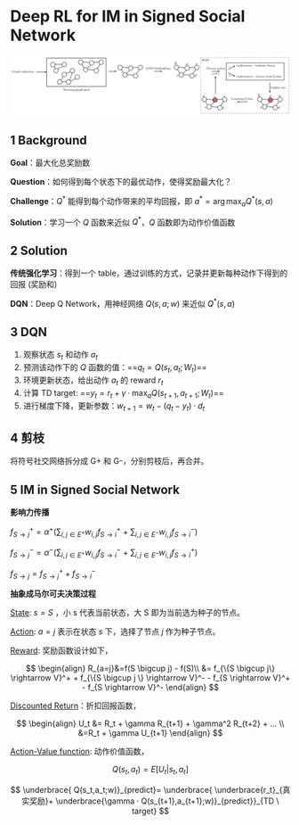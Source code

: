 # Deep RL for IM in Signed Social Network



![](DQN-1.png)



## 1 Background

**Goal**：最大化总奖励数

**Question**：如何得到每个状态下的最优动作，使得奖励最大化？

**Challenge**：$Q^*$ 能得到每个动作带来的平均回报，即 $a^*=\arg \max_a Q^*(s,a)$

**Solution**：学习一个 $Q$ 函数来近似 $Q^*$，$Q$ 函数即为动作价值函数



## 2 Solution

**传统强化学习**：得到一个 table，通过训练的方式，记录并更新每种动作下得到的回报 (奖励和)

**DQN**：Deep Q Network，用神经网络 $Q(s,a;w)$ 来近似 $Q^*(s,a)$



## 3 DQN

1. 观察状态 $s_t$ 和动作 $a_t$
2. 预测该动作下的 $Q$ 函数的值：==$q_t = Q(s_t, a_t; W_t)$==
3. 环境更新状态，给出动作 $a_t$ 的 reward $r_t$
4. 计算 TD target: ==$y_t = r_t + \gamma ·\max_a Q(s_{t+1},a_{t+1}; W_t)$== 
5. 进行梯度下降，更新参数：$w_{t+1}=w_t-(q_t-y_t)·d_t$



## 4 剪枝

将符号社交网络拆分成 G+ 和 G-，分别剪枝后，再合并。



## 5 IM in Signed Social Network

**影响力传播**

$f_{S \rightarrow j}^+ = \alpha^+(\sum_{i,j\in E^+} w_{i,j}f^+_{S \rightarrow i} \ + \ \sum_{i,j\in E^-} w_{i,j}f^-_{S \rightarrow i})$

$f_{S \rightarrow j}^- = \alpha^-(\sum_{i,j\in E^+} w_{i,j}f^-_{S \rightarrow i} \ + \ \sum_{i,j\in E^-} w_{i,j}f^+_{S \rightarrow i})$

$f_{S \rightarrow j} = f_{S \rightarrow j}^+ + f_{S \rightarrow i}^-$

**抽象成马尔可夫决策过程**

<u>State</u>:  $s = S$ ，小 s 代表当前状态，大 S 即为当前选为种子的节点。

<u>Action</u>:  $a = j$ 表示在状态 $s$ 下，选择了节点 $j$ 作为种子节点。

<u>Reward</u>:  奖励函数设计如下，

$$
\begin{align}
R_{a=j}&=f(S \bigcup j) - f(S)\\
&= f_{\{S \bigcup j\} \rightarrow V}^+ + f_{\{S \bigcup j \} \rightarrow V}^- - f_{S \rightarrow V}^+ - f_{S \rightarrow V}^-
\end{align}
$$

<u>Discounted Return</u>：折扣回报函数，

$$
\begin{align}
U_t &= R_t + \gamma R_{t+1} + \gamma^2 R_{t+2} + ... \\
&=R_t + \gamma U_{t+1}
\end{align}
$$


<u>Action-Value function</u>:  动作价值函数，

$$
Q(s_t, a_t)= E[U_t|s_t,a_t]
$$

$$
\underbrace{ Q(s_t,a_t;w)}_{predict}= \underbrace{ \underbrace{r_t}_{真实奖励}+ \underbrace{\gamma · Q(s_{t+1},a_{t+1};w)}_{predict}}_{TD \ target}
$$













